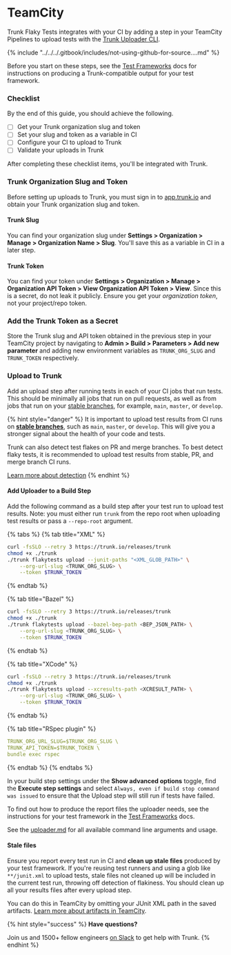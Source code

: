 # TeamCity

Trunk Flaky Tests integrates with your CI by adding a step in your TeamCity Pipelines to upload tests with the [Trunk Uploader CLI](../../uploader.md).

{% include "../../../.gitbook/includes/not-using-github-for-source....md" %}

Before you start on these steps, see the [Test Frameworks](../frameworks/) docs for instructions on producing a Trunk-compatible output for your test framework.

### Checklist

By the end of this guide, you should achieve the following.

* [ ] Get your Trunk organization slug and token
* [ ] Set your slug and token as a variable in CI
* [ ] Configure your CI to upload to Trunk
* [ ] Validate your uploads in Trunk

After completing these checklist items, you'll be integrated with Trunk.&#x20;

### Trunk Organization Slug and Token

Before setting up uploads to Trunk, you must sign in to [app.trunk.io](https://app.trunk.io/login?intent=flaky%20tests) and obtain your Trunk organization slug and token.

#### Trunk Slug

You can find your organization slug under **Settings > Organization > Manage > Organization Name > Slug**. You'll save this as a variable in CI in a later step.

#### Trunk Token

You can find your token under **Settings > Organization > Manage > Organization API Token > View Organization API Token > View**. Since this is a secret, do not leak it publicly. Ensure you get your _organization token_, not your project/repo token.

### Add the Trunk Token as a Secret

Store the Trunk slug and API token obtained in the previous step in your TeamCity project by navigating to **Admin > Build > Parameters > Add new parameter** and adding new environment variables as `TRUNK_ORG_SLUG` and `TRUNK_TOKEN` respectively.

### Upload to Trunk

Add an upload step after running tests in each of your CI jobs that run tests. This should be minimally all jobs that run on pull requests, as well as from jobs that run on your [stable branches](../../detection.md#stable-branches), for example, `main`, `master`, or `develop`.

{% hint style="danger" %}
It is important to upload test results from CI runs on [**stable branches**](../../detection.md#stable-branches), such as `main`, `master`, or `develop`. This will give you a stronger signal about the health of your code and tests.

Trunk can also detect test flakes on PR and merge branches. To best detect flaky tests, it is recommended to upload test results from stable, PR, and merge branch CI runs.

[Learn more about detection](../../detection.md)
{% endhint %}

#### Add Uploader to a Build Step

Add the following command as a build step after your test run to upload test results. Note: you must either run `trunk` from the repo root when uploading test results or pass a `--repo-root` argument.

{% tabs %}
{% tab title="XML" %}
```sh
curl -fsSLO --retry 3 https://trunk.io/releases/trunk
chmod +x ./trunk
./trunk flakytests upload --junit-paths "<XML_GLOB_PATH>" \
    --org-url-slug <TRUNK_ORG_SLUG> \
    --token $TRUNK_TOKEN
```
{% endtab %}

{% tab title="Bazel" %}
```sh
curl -fsSLO --retry 3 https://trunk.io/releases/trunk
chmod +x ./trunk
./trunk flakytests upload --bazel-bep-path <BEP_JSON_PATH> \
    --org-url-slug <TRUNK_ORG_SLUG> \
    --token $TRUNK_TOKEN
```
{% endtab %}

{% tab title="XCode" %}
```sh
curl -fsSLO --retry 3 https://trunk.io/releases/trunk
chmod +x ./trunk
./trunk flakytests upload --xcresults-path <XCRESULT_PATH> \
    --org-url-slug <TRUNK_ORG_SLUG> \
    --token $TRUNK_TOKEN
```
{% endtab %}

{% tab title="RSpec plugin" %}
```yaml
TRUNK_ORG_URL_SLUG=$TRUNK_ORG_SLUG \
TRUNK_API_TOKEN=$TRUNK_TOKEN \
bundle exec rspec
```
{% endtab %}
{% endtabs %}

In your build step settings under the **Show advanced options** toggle, find the **Execute step settings** and select `Always, even if build stop command was issued` to ensure that the Upload step will still run if tests have failed.

To find out how to produce the report files the uploader needs, see the instructions for your test framework in the [Test Frameworks](https://docs.trunk.io/flaky-tests/frameworks) docs.

See the [uploader.md](../../uploader.md "mention") for all available command line arguments and usage.

#### Stale files

Ensure you report every test run in CI and **clean up stale files** produced by your test framework. If you're reusing test runners and using a glob like `**/junit.xml` to upload tests, stale files not cleaned up will be included in the current test run, throwing off detection of flakiness. You should clean up all your results files after every upload step.

You can do this in TeamCity by omitting your JUnit XML path in the saved artifacts. [Learn more about artifacts in TeamCity](https://www.jetbrains.com/help/teamcity/cloud/configure-and-run-your-first-build.html#Artifacts).

{% hint style="success" %}
**Have questions?**

Join us and 1500+ fellow engineers [on Slack](https://slack.trunk.io/) to get help with Trunk.
{% endhint %}
